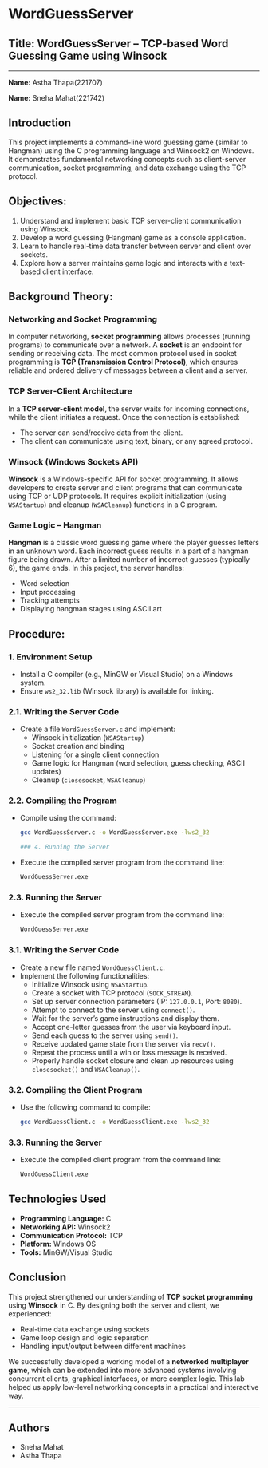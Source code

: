 # WordGuessServer

## Title: WordGuessServer – TCP-based Word Guessing Game using Winsock  
---
**Name:** Astha Thapa(221707)

**Name:** Sneha Mahat(221742)



## Introduction

This project implements a command-line word guessing game (similar to Hangman) using the C programming language and Winsock2 on Windows. It demonstrates fundamental networking concepts such as client-server communication, socket programming, and data exchange using the TCP protocol.


## Objectives:
1. Understand and implement basic TCP server-client communication using Winsock.
2. Develop a word guessing (Hangman) game as a console application.
3. Learn to handle real-time data transfer between server and client over sockets.
4. Explore how a server maintains game logic and interacts with a text-based client interface.



## Background Theory:

### Networking and Socket Programming

In computer networking, **socket programming** allows processes (running programs) to communicate over a network. A **socket** is an endpoint for sending or receiving data. The most common protocol used in socket programming is **TCP (Transmission Control Protocol)**, which ensures reliable and ordered delivery of messages between a client and a server.

### TCP Server-Client Architecture

In a **TCP server-client model**, the server waits for incoming connections, while the client initiates a request. Once the connection is established:
- The server can send/receive data from the client.
- The client can communicate using text, binary, or any agreed protocol.

### Winsock (Windows Sockets API)

**Winsock** is a Windows-specific API for socket programming. It allows developers to create server and client programs that can communicate using TCP or UDP protocols. It requires explicit initialization (using `WSAStartup`) and cleanup (`WSACleanup`) functions in a C program.

### Game Logic – Hangman

**Hangman** is a classic word guessing game where the player guesses letters in an unknown word. Each incorrect guess results in a part of a hangman figure being drawn. After a limited number of incorrect guesses (typically 6), the game ends. In this project, the server handles:
- Word selection
- Input processing
- Tracking attempts
- Displaying hangman stages using ASCII art



## Procedure:

### 1. Environment Setup
- Install a C compiler (e.g., MinGW or Visual Studio) on a Windows system.
- Ensure `ws2_32.lib` (Winsock library) is available for linking.

### 2.1. Writing the Server Code
- Create a file `WordGuessServer.c` and implement:
  - Winsock initialization (`WSAStartup`)
  - Socket creation and binding
  - Listening for a single client connection
  - Game logic for Hangman (word selection, guess checking, ASCII updates)
  - Cleanup (`closesocket`, `WSACleanup`)


### 2.2. Compiling the Program
- Compile using the command:
  ```bash
  gcc WordGuessServer.c -o WordGuessServer.exe -lws2_32

  ### 4. Running the Server
- Execute the compiled server program from the command line:
  ```bash
  WordGuessServer.exe
  
### 2.3. Running the Server
- Execute the compiled server program from the command line:
  ```bash
  WordGuessServer.exe

### 3.1. Writing the Server Code
- Create a new file named `WordGuessClient.c`.
- Implement the following functionalities:
  - Initialize Winsock using `WSAStartup`.
  - Create a socket with TCP protocol (`SOCK_STREAM`).
  - Set up server connection parameters (IP: `127.0.0.1`, Port: `8080`).
  - Attempt to connect to the server using `connect()`.
  - Wait for the server’s game instructions and display them.
  - Accept one-letter guesses from the user via keyboard input.
  - Send each guess to the server using `send()`.
  - Receive updated game state from the server via `recv()`.
  - Repeat the process until a win or loss message is received.
  - Properly handle socket closure and clean up resources using `closesocket()` and `WSACleanup()`.

### 3.2. Compiling the Client Program
- Use the following command to compile:
  ```bash
  gcc WordGuessClient.c -o WordGuessClient.exe -lws2_32

### 3.3. Running the Server
- Execute the compiled client program from the command line:
  ```bash
  WordGuessClient.exe


## Technologies Used

- **Programming Language:** C  
- **Networking API:** Winsock2  
- **Communication Protocol:** TCP  
- **Platform:** Windows OS  
- **Tools:** MinGW/Visual Studio  


## Conclusion

This project strengthened our understanding of **TCP socket programming** using **Winsock** in C. By designing both the server and client, we experienced:

- Real-time data exchange using sockets  
- Game loop design and logic separation  
- Handling input/output between different machines  

We successfully developed a working model of a **networked multiplayer game**, which can be extended into more advanced systems involving concurrent clients, graphical interfaces, or more complex logic. This lab helped us apply low-level networking concepts in a practical and interactive way.

---

## Authors

- Sneha Mahat  
- Astha Thapa
